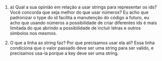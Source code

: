 1. a) Qual a sua opinião em relação a usar strings para representar os ids? Você concorda que seja melhor do que usar números?
Eu acho que padronizar o type do id facilita a manutenção do código a futuro, eu acho que usando números a possibilidade de criar diferentes ids é mais limitada do que abrindo a possibilidade de incluir letras e outros símbolos nos mesmos.

2. O que a linha as string faz? Por que precisamos usar ela ali?
Essa linha condiciona que o valor passado deve ser uma string para ser valido, e precisamos usa-la porque a key deve ser uma string.

